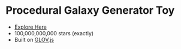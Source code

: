 Procedural Galaxy Generator Toy
============================

* [Explore Here](https://jimbly.github.io/galaxy-gen/)
* 100,000,000,000 stars (exactly)
* Built on [GLOV.js](https://github.com/jimbly/glovjs)